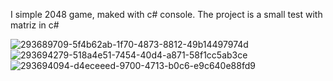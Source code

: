 I simple 2048 game, maked with c# console. The project is a small test with matriz in c#

![293689709-5f4b62ab-1f70-4873-8812-49b14497974d](https://github.com/Dipss4/2048-game-with-csharpp/assets/86807262/19d52b17-30e2-4228-b91e-35826de02890) ![293694279-518a4e51-7454-40d4-a871-58f1cc5ab3ce](https://github.com/Dipss4/2048-game-with-csharpp/assets/86807262/7f192d81-05b6-4515-9470-d8b9eda9235f) ![293694094-d4eceeed-9700-4713-b0c6-e9c640e88fd9](https://github.com/Dipss4/2048-game-with-csharpp/assets/86807262/81ed1299-a85f-4629-ae90-3ba091b9968b)
